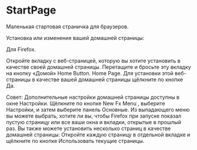 # StartPage
Маленькая стартовая страничка для браузеров.

Установка или изменение вашей домашней страницы:

Для Firefox.

Откройте вкладку с веб-страницей, которую вы хотите установить в качестве своей домашней страницы.
Перетащите и бросьте эту вкладку на кнопку «Домой»  Home Button. Home Page.
Для установки этой веб-страницы в качестве вашей домашней страницы щёлкните по кнопке Да.

Совет: Дополнительные настройки домашней страницы доступны в окне Настройки.
Щёлкните по кнопке  New Fx Menu , выберите Настройки, и затем выберите панель Основные.
Из выпадающего меню вы можете выбрать, хотите ли вы, чтобы Firefox при запуске 
показал пустую страницу или все ваши окна и вкладки, открытые в прошлый раз.
Вы также можете установить несколько страниц в качестве домашней страницы: 
Откройте каждую страницу в отдельной вкладке и щёлкните по кнопке Использовать текущие страницы.